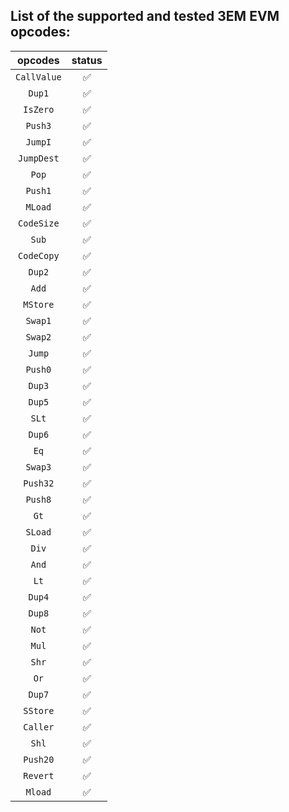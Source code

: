 
## List of the supported and tested 3EM EVM opcodes:

| opcodes | status |
|:---------:|:--------:|
| `CallValue` | ✅ |
| `Dup1` | ✅ |
| `IsZero` | ✅ |
| `Push3` | ✅ |
| `JumpI` | ✅ |
| `JumpDest` | ✅ |
| `Pop` | ✅ |
| `Push1` | ✅ |
| `MLoad` | ✅ |
| `CodeSize` | ✅ |
| `Sub` | ✅ |
| `CodeCopy` | ✅ |
| `Dup2` | ✅ |
| `Add` | ✅ |
| `MStore` | ✅ |
| `Swap1` | ✅ |
| `Swap2` | ✅ |
| `Jump` | ✅ |
| `Push0` | ✅ |
| `Dup3` | ✅ |
| `Dup5` | ✅ |
| `SLt` | ✅ |
| `Dup6` | ✅ |
| `Eq` | ✅ |
| `Swap3` | ✅ |
| `Push32` | ✅ |
| `Push8` | ✅ |
| `Gt` | ✅ |
| `SLoad` | ✅ |
| `Div` | ✅ |
| `And` | ✅ |
| `Lt` | ✅ |
| `Dup4` | ✅ |
| `Dup8` | ✅ |
| `Not` | ✅ |
| `Mul` | ✅ |
| `Shr` | ✅ |
| `Or` | ✅ |
| `Dup7` | ✅ |
| `SStore` | ✅ |
| `Caller` | ✅ |
| `Shl` | ✅ |
| `Push20` | ✅ |
| `Revert` | ✅ |
| `Mload` | ✅ |
